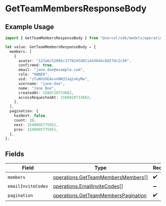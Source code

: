 # GetTeamMembersResponseBody

## Example Usage

```typescript
import { GetTeamMembersResponseBody } from "@vercel/sdk/models/operations/getteammembers.js";

let value: GetTeamMembersResponseBody = {
  members: [
    {
      avatar: "123a6c5209bc3778245d011443644c8d27dc2c50",
      confirmed: true,
      email: "jane.doe@example.com",
      role: "OWNER",
      uid: "zTuNVUXEAvvnNN3IaqinkyMw",
      username: "jane-doe",
      name: "Jane Doe",
      createdAt: 1588720733602,
      accessRequestedAt: 1588820733602,
    },
  ],
  pagination: {
    hasNext: false,
    count: 20,
    next: 1540095775951,
    prev: 1540095775951,
  },
};
```

## Fields

| Field                                                                                      | Type                                                                                       | Required                                                                                   | Description                                                                                |
| ------------------------------------------------------------------------------------------ | ------------------------------------------------------------------------------------------ | ------------------------------------------------------------------------------------------ | ------------------------------------------------------------------------------------------ |
| `members`                                                                                  | [operations.GetTeamMembersMembers](../../models/operations/getteammembersmembers.md)[]     | :heavy_check_mark:                                                                         | N/A                                                                                        |
| `emailInviteCodes`                                                                         | [operations.EmailInviteCodes](../../models/operations/emailinvitecodes.md)[]               | :heavy_minus_sign:                                                                         | N/A                                                                                        |
| `pagination`                                                                               | [operations.GetTeamMembersPagination](../../models/operations/getteammemberspagination.md) | :heavy_check_mark:                                                                         | N/A                                                                                        |